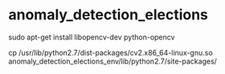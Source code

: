 # anomaly_detection_elections
sudo apt-get install libopencv-dev python-opencv

cp /usr/lib/python2.7/dist-packages/cv2.x86_64-linux-gnu.so anomaly_detection_elections_env/lib/python2.7/site-packages/
